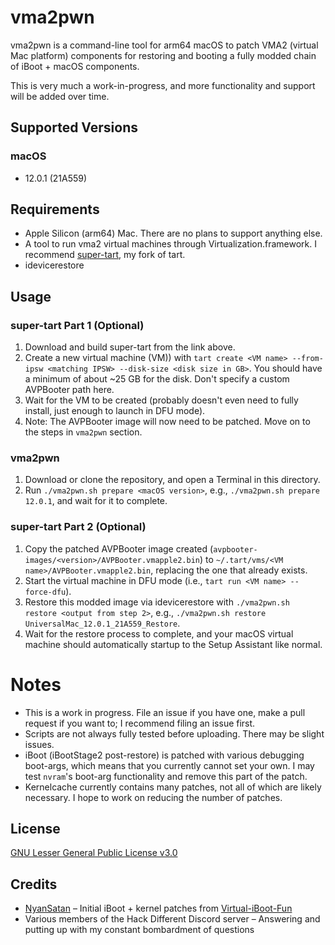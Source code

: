 # vma2pwn
vma2pwn is a command-line tool for arm64 macOS to patch VMA2 (virtual Mac platform) components for
restoring and booting a fully modded chain of iBoot + macOS components.

This is very much a work-in-progress, and more functionality and support will be added over time.

## Supported Versions
### macOS
* 12.0.1 (21A559)

## Requirements
* Apple Silicon (arm64) Mac. There are no plans to support anything else.
* A tool to run vma2 virtual machines through Virtualization.framework. I recommend
[super-tart](https://github.com/nick-botticelli/super-tart), my fork of tart.
* idevicerestore

## Usage
### super-tart Part 1 (Optional)
1. Download and build super-tart from the link above.
2. Create a new virtual machine (VM)) with
`tart create <VM name> --from-ipsw <matching IPSW> --disk-size <disk size in GB>`. You should have
a minimum of about ~25 GB for the disk. Don't specify a custom AVPBooter path here.
3. Wait for the VM to be created (probably doesn't even need to fully install, just enough to
launch in DFU mode).
4. Note: The AVPBooter image will now need to be patched. Move on to the steps in `vma2pwn`
section.

### vma2pwn
1. Download or clone the repository, and open a Terminal in this directory.
2. Run `./vma2pwn.sh prepare <macOS version>`, e.g., `./vma2pwn.sh prepare 12.0.1`, and wait for it
to complete.

### super-tart Part 2 (Optional)
1. Copy the patched AVPBooter image created (`avpbooter-images/<version>/AVPBooter.vmapple2.bin`)
to `~/.tart/vms/<VM name>/AVPBooter.vmapple2.bin`, replacing the one that already exists.
2. Start the virtual machine in DFU mode (i.e., `tart run <VM name> --force-dfu`).
2. Restore this modded image via idevicerestore with `./vma2pwn.sh restore <output from step 2>`,
e.g., `./vma2pwn.sh restore UniversalMac_12.0.1_21A559_Restore`.
3. Wait for the restore process to complete, and your macOS virtual machine should automatically
startup to the Setup Assistant like normal.

# Notes
* This is a work in progress. File an issue if you have one, make a pull request if you want to;
I recommend filing an issue first.
* Scripts are not always fully tested before uploading. There may be slight issues.
* iBoot (iBootStage2 post-restore) is patched with various debugging boot-args, which means that
you currently cannot set your own. I may test `nvram`'s boot-arg functionality and remove this part
of the patch.
* Kernelcache currently contains many patches, not all of which are likely necessary. I hope to
work on reducing the number of patches.

## License
[GNU Lesser General Public License v3.0](LICENSE)

## Credits
* [NyanSatan](https://github.com/NyanSatan) – Initial iBoot + kernel patches from
[Virtual-iBoot-Fun](https://github.com/NyanSatan/Virtual-iBoot-Fun)
* Various members of the Hack Different Discord server – Answering and putting up with my
constant bombardment of questions
